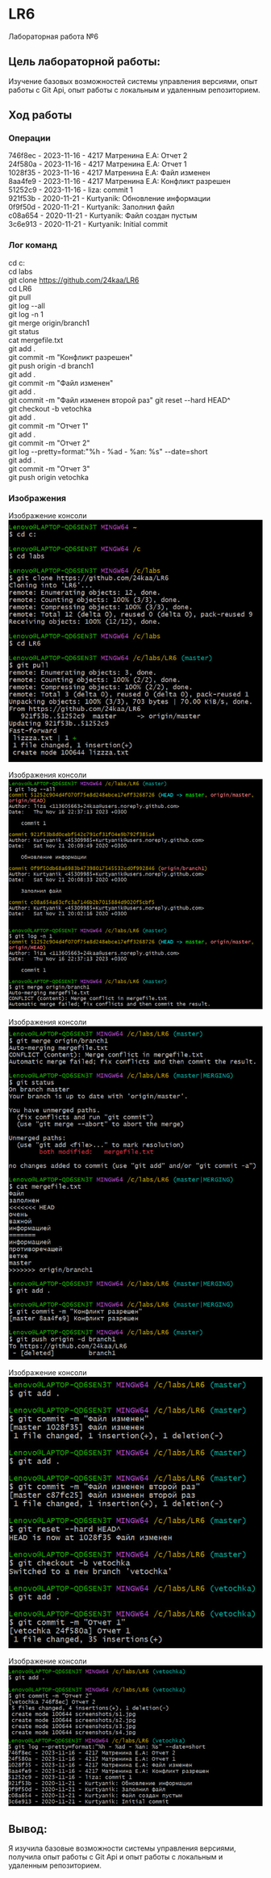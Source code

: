 # LR6
Лабораторная работа №6
## Цель лабораторной работы: 
Изучение базовых возможностей системы управления версиями, опыт работы с Git Api, опыт работы с локальным и удаленным репозиторием.  

## Ход работы

### Операции
746f8ec - 2023-11-16 - 4217 Матренина Е.А: Отчет 2  
24f580a - 2023-11-16 - 4217 Матренина Е.А: Отчет 1  
1028f35 - 2023-11-16 - 4217 Матренина Е.А: Файл изменен  
8aa4fe9 - 2023-11-16 - 4217 Матренина Е.А: Конфликт разрешен  
51252c9 - 2023-11-16 - liza: commit 1  
921f53b - 2020-11-21 - Kurtyanik: Обновление информации  
0f9f50d - 2020-11-21 - Kurtyanik: Заполнил файл  
c08a654 - 2020-11-21 - Kurtyanik: Файл создан пустым  
3c6e913 - 2020-11-21 - Kurtyanik: Initial commit  

### Лог команд 
cd c:  
cd labs  
git clone https://github.com/24kaa/LR6  
cd LR6  
git pull  
git log  --all  
git log -n 1  
git merge origin/branch1  
git status  
cat mergefile.txt  
git add .  
git commit -m "Конфликт разрешен"  
git push origin -d branch1  
git add .  
git commit -m "Файл изменен"  
git add .  
git commit -m "Файл изменен второй раз" 
git reset --hard HEAD^  
git checkout -b vetochka  
git add .  
git commit -m "Отчет 1"  
git add .  
git commit -m "Отчет 2"  
git log --pretty=format:"%h - %ad - %an: %s" --date=short  
git add .  
git commit -m "Отчет 3"  
git push origin vetochka  

### Изображения
Изображение консоли  
![Первый скриншот](https://github.com/24kaa/LR6/blob/vetochka/screenshots/s1.jpg)  

Изображения консоли  
![Второй скриншот](https://github.com/24kaa/LR6/blob/vetochka/screenshots/s2.jpg)  

Изображения консоли  
![Третий скриншот](https://github.com/24kaa/LR6/blob/vetochka/screenshots/s3.jpg)  

Изображение консоли  
![Четвертый скриншот](https://github.com/24kaa/LR6/blob/vetochka/screenshots/s4.jpg)  

Изображение консоли  
![Пятый скриншот](https://github.com/24kaa/LR6/blob/vetochka/screenshots/s5.jpg)  

## Вывод: 
Я изучила базовые возможности системы управления версиями, получила опыт работы с Git Api и опыт работы с локальным и удаленным репозиторием.  
